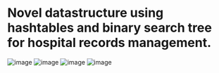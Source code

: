 # Novel datastructure using hashtables and binary search tree for hospital records management.
![image](https://user-images.githubusercontent.com/72448713/221140077-cf0c8078-c441-4250-8c69-f650ab62dd9c.png)
![image](https://user-images.githubusercontent.com/72448713/221139659-4a238bb5-6c58-488b-b308-bb8aeae85ce5.png)
![image](https://user-images.githubusercontent.com/72448713/221139702-f3ce3289-e2b1-45f0-b050-3dfb2f05cd29.png)
![image](https://user-images.githubusercontent.com/72448713/221139740-98264570-f765-4cd5-b3a1-2d83ebfccc70.png)
